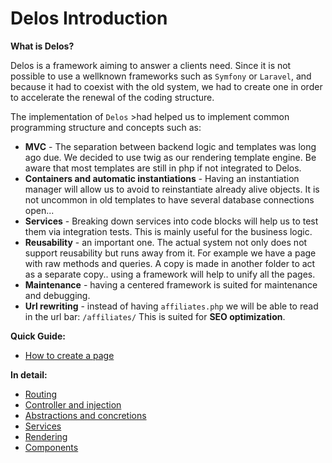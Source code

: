# Delos Introduction
**What is Delos?**

Delos is a framework aiming to answer a clients need.
Since it is not possible to use a wellknown frameworks such as `Symfony` or `Laravel`, and because it had to coexist with the old system,
 we had to create one in order to accelerate the renewal of the coding structure.
 
The implementation of `Delos` >had helped us to implement common programming structure and concepts such as:

* **MVC** - The separation between backend logic and templates was long ago due. 
We decided to use twig as our rendering template engine. 
Be aware that most templates are still in php if not integrated to Delos.
* **Containers and automatic instantiations** - Having an instantiation manager will allow us to avoid to reinstantiate already alive objects. 
It is not uncommon in old templates to have several database connections open...
* **Services** - Breaking down services into code blocks will help us to test them via integration tests.
This is mainly useful for the business logic.
* **Reusability** - an important one. The actual system not only does not support reusability but runs away from it. 
For example we have a page with raw methods and queries. A copy is made in another folder to act as a separate copy.. 
using a framework will help to unify all the pages.
* **Maintenance** - having a centered framework is suited for maintenance and debugging.
* **Url rewriting** - instead of having `affiliates.php` we will be able to read in the url bar: `/affiliates/`
 This is suited for **SEO optimization**.

**Quick Guide:**
* [How to create a page](quick_start.md)

**In detail:**
* [Routing](routing.md)
* [Controller and injection](controller_injection.md)
* [Abstractions and concretions](controller_injection.md#abstractions)
* [Services](services.md)
* [Rendering](render.md)
* [Components](components.md)

